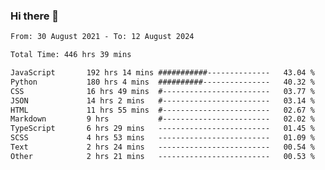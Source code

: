 ### Hi there 👋

<!--
**dominoto/dominoto** is a ✨ _special_ ✨ repository because its `README.md` (this file) appears on your GitHub profile.

Here are some ideas to get you started:

- 🔭 I’m currently working on ...
- 🌱 I’m currently learning ...
- 👯 I’m looking to collaborate on ...
- 🤔 I’m looking for help with ...
- 💬 Ask me about ...
- 📫 How to reach me: ...
- 😄 Pronouns: ...
- ⚡ Fun fact: ...
-->
<!--START_SECTION:waka-->

```txt
From: 30 August 2021 - To: 12 August 2024

Total Time: 446 hrs 39 mins

JavaScript       192 hrs 14 mins ###########--------------   43.04 %
Python           180 hrs 4 mins  ##########---------------   40.32 %
CSS              16 hrs 49 mins  #------------------------   03.77 %
JSON             14 hrs 2 mins   #------------------------   03.14 %
HTML             11 hrs 55 mins  #------------------------   02.67 %
Markdown         9 hrs           #------------------------   02.02 %
TypeScript       6 hrs 29 mins   -------------------------   01.45 %
SCSS             4 hrs 53 mins   -------------------------   01.09 %
Text             2 hrs 24 mins   -------------------------   00.54 %
Other            2 hrs 21 mins   -------------------------   00.53 %
```

<!--END_SECTION:waka-->
